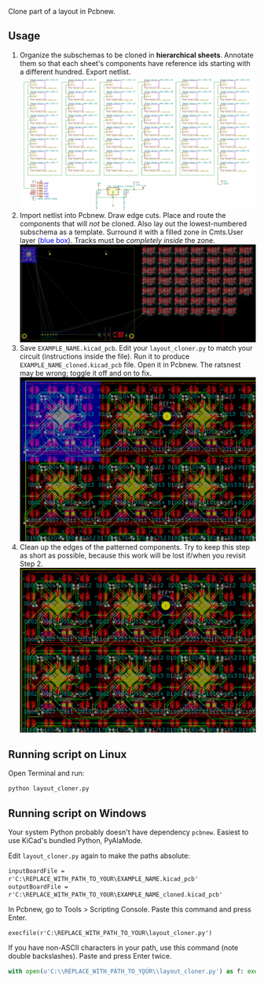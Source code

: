 Clone part of a layout in Pcbnew.

## Usage

1. Organize the subschemas to be cloned in **hierarchical sheets**. Annotate them so that each sheet's components have reference ids starting with a different hundred. Export netlist.
![Eeschema](docs/Eeschema.png)
2. Import netlist into Pcbnew. Draw edge cuts. Place and route the components that will *not* be cloned. Also lay out the lowest-numbered subschema as a template. Surround it with a filled zone in Cmts.User layer (<span style="color:blue">blue box</span>). Tracks must be *completely inside* the zone.
![Pcbnew input](docs/Pcbnew-in.png)
3. Save `EXAMPLE_NAME.kicad_pcb`. Edit your `layout_cloner.py` to match your circuit (instructions inside the file). Run it to produce `EXAMPLE_NAME_cloned.kicad_pcb` file. Open it in Pcbnew. The ratsnest may be wrong; toggle it off and on to fix.
![Pcbnew output](docs/Pcbnew-out.png)
4. Clean up the edges of the patterned components. Try to keep this step as short as possible, because this work will be lost if/when you revisit Step 2.
![Pcbnew output cleaned](docs/Pcbnew-out-clean.png)


## Running script on Linux

Open Terminal and run:

```bash
python layout_cloner.py
```


## Running script on Windows

Your system Python probably doesn't have dependency `pcbnew`. Easiest to use KiCad's bundled Python, PyAlaMode.

Edit `layout_cloner.py` again to make the paths absolute:
```
inputBoardFile = r'C:\REPLACE_WITH_PATH_TO_YOUR\EXAMPLE_NAME.kicad_pcb'
outputBoardFile = r'C:\REPLACE_WITH_PATH_TO_YOUR\EXAMPLE_NAME_cloned.kicad_pcb'
```

In Pcbnew, go to Tools > Scripting Console. Paste this command and press Enter.

```
execfile(r'C:\REPLACE_WITH_PATH_TO_YOUR\layout_cloner.py')
```

If you have non-ASCII characters in your path, use this command (note double backslashes). Paste and press Enter twice.

```python
with open(u'C:\\RÉPLACE_WÍTH_PÁTH_TO_YǪÚR\\layout_cloner.py') as f: exec(f.read())
```
